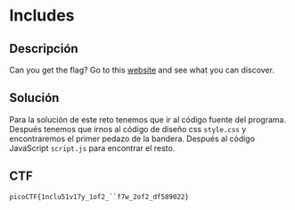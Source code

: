 # Includes

## Descripción

Can you get the flag?
Go to this [website](http://saturn.picoctf.net:50761/) and see what you can discover.

## Solución

Para la solución de este reto tenemos que ir al código fuente del programa. Después tenemos que irnos al código de diseño css `style.css` y encontraremos el primer pedazo de la bandera. Después al código JavaScript `script.js` para encontrar el resto.

## CTF

`picoCTF{1nclu51v17y_1of2_``f7w_2of2_df589022}`